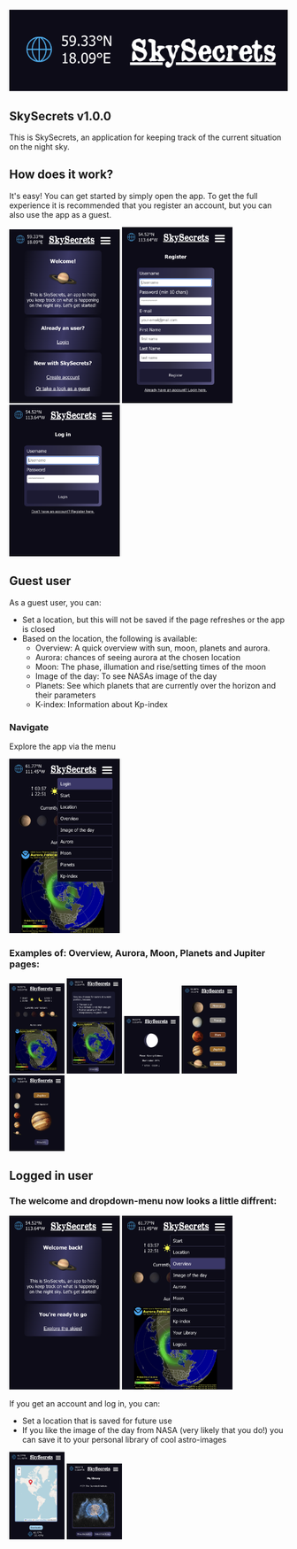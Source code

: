 ![header](./img/SkySecrets-header.png)

## SkySecrets v1.0.0

This is SkySecrets, an application for keeping track of the current situation on the night sky. 

## How does it work?

It's easy! You can get started by simply open the app. To get the full experience it is recommended that you register an account, but you can also use the app as a guest.

<img src="./img/demo-welcome.png" width="200px" />
<img src="./img/demo-register.png" width="200px" />
<img src="./img/demo-login.png" width="200px" />

## Guest user
As a guest user, you can:
- Set a location, but this will not be saved if the page refreshes or the app is closed
- Based on the location, the following is available:
  - Overview: A quick overview with sun, moon, planets and aurora.
  - Aurora: chances of seeing aurora at the chosen location
  - Moon: The phase, illumation and rise/setting times of the moon
  - Image of the day: To see NASAs image of the day
  - Planets: See which planets that are currently over the horizon and their parameters
  - K-index: Information about Kp-index

### Navigate
Explore the app via the menu

<img src="./img/demo-menu-logged-out.png" width="200px" />

### Examples of: Overview, Aurora, Moon, Planets and Jupiter pages:

<img src="./img/demo-overview.png" width="100px" />
<img src="./img/demo-aurora-no-chances.png" width="100px" />
<img src="./img/demo-moon.png" width="100px" />
<img src="./img/demo-planets.png" width="100px" />
<img src="./img/demo-juppe.png" width="100px" />

## Logged in user
### The welcome and dropdown-menu now looks a little diffrent:

<img src="./img/demo-welcome-user.png" width="200px" />
<img src="./img/demo-menu.png" width="200px" />

If you get an account and log in, you can:
- Set a location that is saved for future use
- If you like the image of the day from NASA (very likely that you do!) you can save it to your personal library of cool astro-images 

<img src="./img/demo-location.png" width="100px" />
<img src="./img/demo-library.png" width="100px" />

